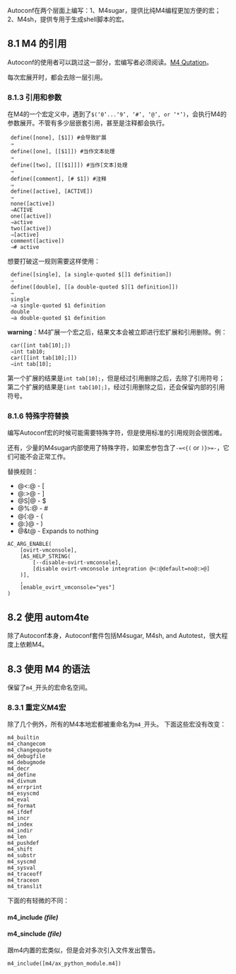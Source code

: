 Autoconf在两个层面上编写：1、M4sugar，提供比纯M4编程更加方便的宏；2、M4sh，提供专用于生成shell脚本的宏。

## 8.1 M4 的引用
Autoconf的使用者可以跳过这一部分，宏编写者必须阅读。[M4 Qutation](https://www.gnu.org/software/autoconf/manual/autoconf.html#M4-Quotation)。

每次宏展开时，都会去除一层引用。

### 8.1.3 引用和参数
在M4的一个宏定义中，遇到了`$(‘0’...‘9’, ‘#’, ‘@’, or ‘*’)`，会执行M4的参数展开。不管有多少层嵌套引用，甚至是注释都会执行。

     define([none], [$1]) #会导致扩展
     ⇒
     define([one], [[$1]]) #当作文本处理
     ⇒
     define([two], [[[$1]]]) #当作[文本]处理
     ⇒
     define([comment], [# $1]) #注释
     ⇒
     define([active], [ACTIVE])
     ⇒
     none([active])
     ⇒ACTIVE
     one([active])
     ⇒active
     two([active])
     ⇒[active]
     comment([active])
     ⇒# active

想要打破这一规则需要这样使用：

     define([single], [a single-quoted $[]1 definition])
     ⇒
     define([double], [[a double-quoted $][1 definition]])
     ⇒
     single
     ⇒a single-quoted $1 definition
     double
     ⇒a double-quoted $1 definition

**warning**：M4扩展一个宏之后，结果文本会被立即进行宏扩展和引用删除。例：

     car([int tab[10];])
     ⇒int tab10;
     car([[int tab[10];]])
     ⇒int tab[10];
第一个扩展的结果是`int tab[10];`，但是经过引用删除之后，去除了引用符号；<br>
第二个扩展的结果是`[int tab[10];]`，经过引用删除之后，还会保留内部的引用符号。

### 8.1.6 特殊字符替换
编写Autoconf宏的时候可能需要特殊字符，但是使用标准的引用规则会很困难。

还有，少量的M4sugar内部使用了特殊字符，如果宏参包含了`-=<{(` or `)}>=-`，它们可能不会正常工作。

替换规则：

- @<:@ - [
- @:>@ - ]
- @S|@ - $
- @%:@ - #
- @{:@ - (
- @:}@ - )
- @&t@ - Expands to nothing
```
AC_ARG_ENABLE(
    [ovirt-vmconsole],
    [AS_HELP_STRING(
        [--disable-ovirt-vmconsole],
        [disable ovirt-vmconsole integration @<:@default=no@:>@]
    )],
    ,
    [enable_ovirt_vmconsole="yes"]
)
```

## 8.2 使用 autom4te
除了Autoconf本身，Autoconf套件包括M4sugar, M4sh, and Autotest，很大程度上依赖M4。

## 8.3 使用 M4 的语法
保留了`m4_`开头的宏命名空间。
### 8.3.1 重定义M4宏
除了几个例外，所有的M4本地宏都被重命名为`m4_`开头。
下面这些宏没有改变：

    m4_builtin
    m4_changecom
    m4_changequote
    m4_debugfile
    m4_debugmode
    m4_decr
    m4_define
    m4_divnum
    m4_errprint
    m4_esyscmd
    m4_eval
    m4_format
    m4_ifdef
    m4_incr
    m4_index
    m4_indir
    m4_len
    m4_pushdef
    m4_shift
    m4_substr
    m4_syscmd
    m4_sysval
    m4_traceoff
    m4_traceon
    m4_translit 

下面的有轻微的不同：
#### m4_include *(file)*
#### m4_sinclude *(file)*
跟m4内置的宏类似，但是会对多次引入文件发出警告。
```autoconf
m4_include([m4/ax_python_module.m4])
```


